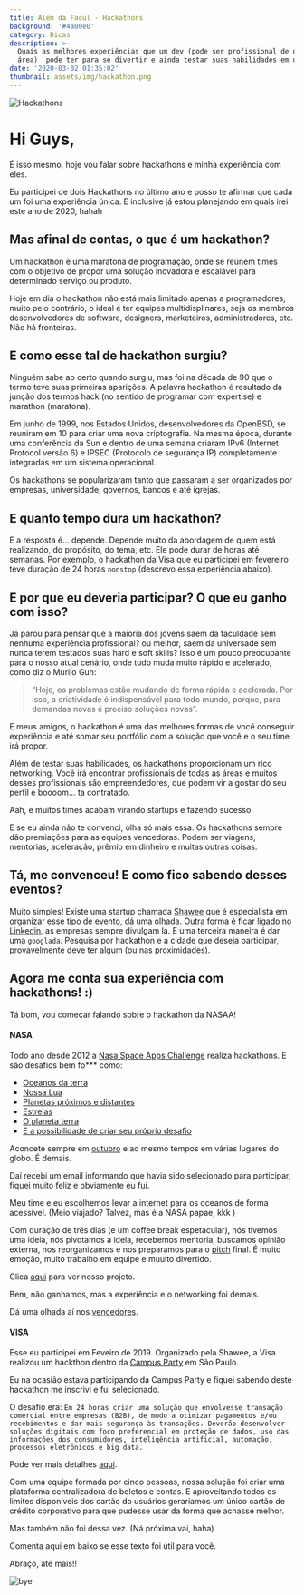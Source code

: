 ```yaml
---
title: Além da Facul - Hackathons
background: '#4a00e0'
category: Dicas
description: >-
  Quais as melhores experiências que um dev (pode ser profissional de qualquer
  área)  pode ter para se divertir e ainda testar suas habilidades em um time?
date: '2020-03-02 01:35:02'
thumbnail: assets/img/hackathon.png
---
```

![Hackathons](https://149358108.v2.pressablecdn.com/wp-content/uploads/2014/06/CHD-judges-dance.gif)

# Hi Guys, 

É isso mesmo, hoje vou falar sobre hackathons e minha experiência com eles. 

Eu participei de dois Hackathons no último ano e posso te afirmar que cada um foi uma experiência única. E inclusive já estou planejando em quais irei este ano de 2020, hahah

## Mas afinal de contas, o que é um hackathon? 

Um hackathon é uma maratona de programação, onde se reúnem times com o objetivo de propor uma solução inovadora e escalável para determinado serviço ou produto. 

Hoje em dia o hackathon não está mais limitado apenas a programadores, muito pelo contrário, o ideal é ter equipes multidisplinares, seja os membros desenvolvedores de software, designers, marketeiros, administradores, etc. Não há fronteiras. 

## E como esse tal de hackathon surgiu? 

Ninguém sabe ao certo quando surgiu, mas foi na década de 90 que o termo teve suas primeiras aparições. A palavra hackathon é resultado da junção dos termos hack (no sentido de programar com expertise) e marathon (maratona).

Em junho de 1999, nos Estados Unidos, desenvolvedores da OpenBSD, se reuniram em 10 para criar uma nova criptografia. Na mesma época, durante uma conferência da Sun e dentro de uma semana criaram IPv6 (Internet Protocol versão 6) e IPSEC (Protocolo de segurança IP) completamente integradas em um sistema operacional.

Os hackathons se popularizaram tanto que passaram a ser organizados por empresas, universidade, governos, bancos e até igrejas.

## E quanto tempo dura um hackathon?

E a resposta é... depende. Depende muito da abordagem de quem está realizando, do propósito, do tema, etc. Ele pode durar de horas até semanas. Por exemplo, o hackathon da Visa que eu participei em fevereiro teve duração de 24 horas `nonstop` (descrevo essa experiência abaixo). 

## E por que eu deveria participar? O que eu ganho com isso?

Já parou para pensar que a maioria dos jovens saem da faculdade sem nenhuma experiência profissional? ou melhor, saem da universade sem nunca terem testados suas hard e soft skills?
Isso é um pouco preocupante para o nosso atual cenário, onde tudo muda muito rápido e acelerado, como diz o Murilo Gun: 

> “Hoje, os problemas estão mudando de forma rápida e acelerada. Por isso, a criatividade é indispensável para todo mundo, porque, para demandas novas é preciso soluções novas”.

E meus amigos, o hackathon é uma das melhores formas de você conseguir experiência e até somar seu portfólio com a solução que você e o seu time irá propor. 

Além de testar suas habilidades, os hackathons proporcionam um rico networking. Você irá encontrar profissionais de todas as áreas e muitos desses profissionais são empreendedores, que podem vir a gostar do seu perfil e boooom... ta contratado. 

Aah, e muitos times acabam virando startups e fazendo sucesso. 

E se eu ainda não te convenci, olha só mais essa. Os hackathons sempre dão premiações para as equipes vencedoras. Podem ser viagens, mentorias, aceleração, prêmio em dinheiro e muitas outras coisas. 

## Tá, me convenceu! E como fico sabendo desses eventos? 
Muito simples! Existe uma startup chamada [Shawee](https://shawee.io/) que é especialista em organizar esse tipo de evento, dá uma olhada. 
Outra forma é ficar ligado no [Linkedin](https://linkedin.com), as empresas sempre divulgam lá. 
E uma terceira maneira é dar uma `googlada`. Pesquisa por hackathon e a cidade que deseja participar, provavelmente deve ter algum (ou nas proximidades).  

## Agora me conta sua experiência com hackathons! :) 

Tá bom, vou começar falando sobre o hackathon da NASAA! 

#### NASA
 
Todo ano desde 2012 a [Nasa Space Apps Challenge](https://www.spaceappschallenge.org/) realiza hackathons. E são desafios bem fo*** como: 
 - [Oceanos da terra](https://2019.spaceappschallenge.org/challenges/earths-oceans/)
 - [Nossa Lua](https://2019.spaceappschallenge.org/challenges/our-moon/)
 - [Planetas próximos e distantes](https://2019.spaceappschallenge.org/challenges/planets-near-and-far/) 
 - [Estrelas](https://2019.spaceappschallenge.org/challenges/stars/)
 - [O planeta terra](https://2019.spaceappschallenge.org/challenges/living-our-world/)
- [E a possibilidade de criar seu próprio desafio](https://2019.spaceappschallenge.org/challenges/invent-your-own-challenge/)

Aconcete sempre em [outubro](https://www.spaceappschallenge.org/) e ao mesmo tempos em várias lugares do globo. É demais. 

Daí recebi um email informando que havia sido selecionado para participar, fiquei muito feliz e obviamente eu fui. 

Meu time e eu escolhemos levar a internet para os oceanos de forma acessível. (Meio viajado? Talvez, mas é a NASA papae, kkk )

Com duração de três dias (e um coffee break espetacular), nós tivemos uma ideia, nós pivotamos a ideia, recebemos mentoria, buscamos opinião externa, nos reorganizamos e nos preparamos para o [pitch](https://www.startse.com/noticia/startups/como-fazer-pitch) final. É muito emoção, muito trabalho em equipe e muuito divertido.

Clica [aqui](https://2019.spaceappschallenge.org/challenges/earths-oceans/internet-ocean/teams/network-in-water/project) para ver nosso projeto. 

Bem, não ganhamos, mas a experiência e o networking foi demais. 

Dá uma olhada aí nos [vencedores](https://2019.spaceappschallenge.org/locations/cuiab%C3%A1). 

#### VISA

Esse eu participei em Feveiro de 2019. Organizado pela Shawee, a Visa realizou um hackthon dentro da [Campus Party](https://brasil.campus-party.org/) em São Paulo. 

Eu na ocasião estava participando da Campus Party e fiquei sabendo deste hackathon me inscrivi e fui selecionado. 

O desafio era: `Em 24 horas criar uma solução que envolvesse transação comercial entre empresas (B2B), de modo a otimizar pagamentos e/ou recebimentos e dar mais segurança às transações. Deverão desenvolver soluções digitais com foco preferencial em proteção de dados, uso das informações dos consumidores, inteligência artificial, automação, processos eletrônicos e big data.`

Pode ver mais detalhes [aqui](https://campuse.ro/challenges/hackathon-visa/).

Com uma equipe formada por cinco pessoas, nossa solução foi criar uma plataforma centralizadora de boletos e contas. E aproveitando todos os limites disponíveis dos cartão do usuários geraríamos um único cartão de crédito corporativo para que pudesse usar da forma que achasse melhor. 

Mas também não foi dessa vez.  (Ná próxima vai,  haha)

Comenta aqui em baixo se esse texto foi útil para você. 

Abraço, até mais!! 

![bye](https://media.giphy.com/media/kaBU6pgv0OsPHz2yxy/giphy.gif)



